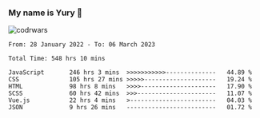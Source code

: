 ### My name is Yury 👋 
![codrwars](https://www.codewars.com/users/litury/badges/micro) 


<!--START_SECTION:waka-->

```text
From: 28 January 2022 - To: 06 March 2023

Total Time: 548 hrs 10 mins

JavaScript       246 hrs 3 mins  >>>>>>>>>>>--------------   44.89 %
CSS              105 hrs 27 mins >>>>>--------------------   19.24 %
HTML             98 hrs 8 mins   >>>>---------------------   17.90 %
SCSS             60 hrs 42 mins  >>>----------------------   11.07 %
Vue.js           22 hrs 4 mins   >------------------------   04.03 %
JSON             9 hrs 26 mins   -------------------------   01.72 %
```

<!--END_SECTION:waka-->

